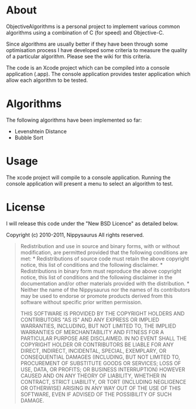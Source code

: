 # About

ObjectiveAlgorithms is a personal project to implement various common algorithms using a combination of C (for speed) and Objective-C.

Since algorithms are usually better if they have been through some optimisation process I have developed some criteria to measure the quality of a particular algorithm. Please see the wiki for this criteria.

The code is an Xcode project which can be compiled into a console application (.app). The console application provides tester application which allow each algorithm to be tested.

# Algorithms

The following algorithms have been implemented so far:

 * Levenshtein Distance
 * Bubble Sort

# Usage

The xcode project will compile to a console application. Running the console application will present a menu to select an algorithm to test.

# License

I will release this code under the "New BSD Licence" as detailed below.

Copyright (c) 2010-2011, Nippysaurus
All rights reserved.

> Redistribution and use in source and binary forms, with or without
> modification, are permitted provided that the following conditions are met:
>     * Redistributions of source code must retain the above copyright
>       notice, this list of conditions and the following disclaimer.
>     * Redistributions in binary form must reproduce the above copyright
>       notice, this list of conditions and the following disclaimer in the
>       documentation and/or other materials provided with the distribution.
>     * Neither the name of the Nippysaurus nor the
>       names of its contributors may be used to endorse or promote products
>       derived from this software without specific prior written permission.
> 
> THIS SOFTWARE IS PROVIDED BY THE COPYRIGHT HOLDERS AND CONTRIBUTORS "AS IS" AND
> ANY EXPRESS OR IMPLIED WARRANTIES, INCLUDING, BUT NOT LIMITED TO, THE IMPLIED
> WARRANTIES OF MERCHANTABILITY AND FITNESS FOR A PARTICULAR PURPOSE ARE
> DISCLAIMED. IN NO EVENT SHALL THE COPYRIGHT HOLDER OR CONTRIBUTORS BE LIABLE FOR ANY
> DIRECT, INDIRECT, INCIDENTAL, SPECIAL, EXEMPLARY, OR CONSEQUENTIAL DAMAGES
> (INCLUDING, BUT NOT LIMITED TO, PROCUREMENT OF SUBSTITUTE GOODS OR SERVICES;
> LOSS OF USE, DATA, OR PROFITS; OR BUSINESS INTERRUPTION) HOWEVER CAUSED AND
> ON ANY THEORY OF LIABILITY, WHETHER IN CONTRACT, STRICT LIABILITY, OR TORT
> (INCLUDING NEGLIGENCE OR OTHERWISE) ARISING IN ANY WAY OUT OF THE USE OF THIS
> SOFTWARE, EVEN IF ADVISED OF THE POSSIBILITY OF SUCH DAMAGE.
